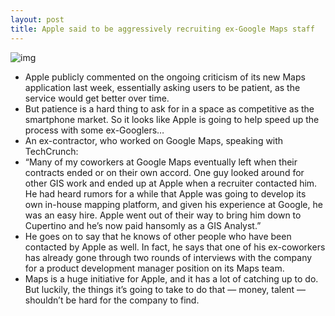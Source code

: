 ```yaml
---
layout: post
title: Apple said to be aggressively recruiting ex-Google Maps staff
---
```

![img](http://media.idownloadblog.com/wp-content/uploads/2012/06/iOS-6-Maps-local-search-e1348487616747.jpg)
* Apple publicly commented on the ongoing criticism of its new Maps application last week, essentially asking users to be patient, as the service would get better over time.
* But patience is a hard thing to ask for in a space as competitive as the smartphone market. So it looks like Apple is going to help speed up the process with some ex-Googlers…
* An ex-contractor, who worked on Google Maps, speaking with TechCrunch:
* “Many of my coworkers at Google Maps eventually left when their contracts ended or on their own accord. One guy looked around for other GIS work and ended up at Apple when a recruiter contacted him. He had heard rumors for a while that Apple was going to develop its own in-house mapping platform, and given his experience at Google, he was an easy hire. Apple went out of their way to bring him down to Cupertino and he’s now paid hansomly as a GIS Analyst.”
* He goes on to say that he knows of other people who have been contacted by Apple as well. In fact, he says that one of his ex-coworkers has already gone through two rounds of interviews with the company for a product development manager position on its Maps team.
* Maps is a huge initiative for Apple, and it has a lot of catching up to do. But luckily, the things it’s going to take to do that — money, talent — shouldn’t be hard for the company to find.

